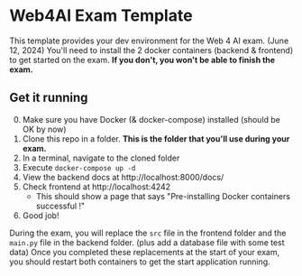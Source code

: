 # Web4AI Exam Template

This template provides your dev environment for the Web 4 AI exam. (June 12, 2024)
You'll need to install the 2 docker containers (backend & frontend) to get started on the exam.
**If you don't, you won't be able to finish the exam.**

## Get it running

0. Make sure you have Docker (& docker-compose) installed (should be OK by now)
1. Clone this repo in a folder. **This is the folder that you'll use during your exam.**
2. In a terminal, navigate to the cloned folder
3. Execute `docker-compose up -d`
4. View the backend docs at http://localhost:8000/docs/
5. Check frontend at http://localhost:4242
     * This should show a page that says "Pre-installing Docker containers successful !"
6. Good job!

During the exam, you will replace the `src` file in the frontend folder and the `main.py` file in the backend folder. (plus add a database file with some test data)
Once you completed these replacements at the start of your exam, you should restart both containers to get the start application running.
